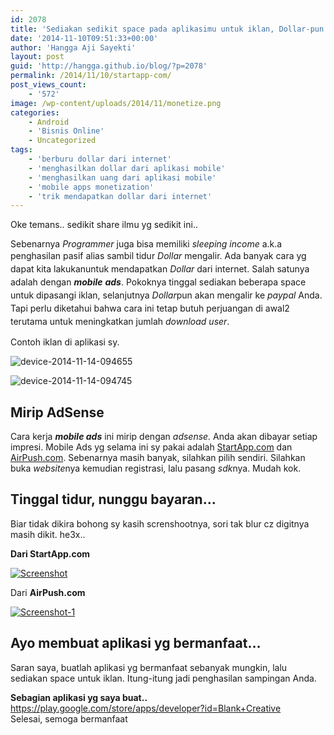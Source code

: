 ```yaml
---
id: 2078
title: 'Sediakan sedikit space pada aplikasimu untuk iklan, Dollar-pun mengalir ke paypalmu..'
date: '2014-11-10T09:51:33+00:00'
author: 'Hangga Aji Sayekti'
layout: post
guid: 'http://hangga.github.io/blog/?p=2078'
permalink: /2014/11/10/startapp-com/
post_views_count:
    - '572'
image: /wp-content/uploads/2014/11/monetize.png
categories:
    - Android
    - 'Bisnis Online'
    - Uncategorized
tags:
    - 'berburu dollar dari internet'
    - 'menghasilkan dollar dari aplikasi mobile'
    - 'menghasilkan uang dari aplikasi mobile'
    - 'mobile apps monetization'
    - 'trik mendapatkan dollar dari internet'
---
```


Oke temans.. sedikit share ilmu yg sedikit ini..

Sebenarnya *Programmer* juga bisa memiliki *sleeping income* a.k.a penghasilan pasif alias sambil tidur *Dollar* mengalir. <span style="line-height: 1.5em;">Ada banyak cara yg dapat kita lakukanuntuk mendapatkan *Dollar* dari internet. Salah satunya adalah dengan ***mobile** **ads***. Pokoknya tinggal sediakan beberapa space untuk dipasangi iklan, selanjutnya *Dollar*pun akan mengalir ke *paypal* Anda. Tapi perlu diketahui bahwa cara ini tetap butuh perjuangan di awal2 terutama untuk meningkatkan jumlah *download user*.</span>

Contoh iklan di aplikasi sy.

![device-2014-11-14-094655](http://hangga.github.io/blog/wp-content/uploads/2014/11/device-2014-11-14-094655-576x1024.png)

![device-2014-11-14-094745](http://hangga.github.io/blog/wp-content/uploads/2014/11/device-2014-11-14-094745-576x1024.png)

## Mirip AdSense

Cara kerja ***mobile ads*** ini mirip dengan *adsense.* Anda akan dibayar setiap impresi. Mobile Ads yg selama ini sy pakai adalah [StartApp.com](http://startapp.com/ "StartApp.com") dan [AirPush.com](http://www.airpush.com/ "AirPush.com"). Sebenarnya masih banyak, silahkan pilih sendiri. Silahkan buka *website*nya kemudian registrasi, lalu pasang *sdk*nya. Mudah kok.

## Tinggal tidur, nunggu bayaran…

Biar tidak dikira bohong sy kasih screnshootnya, sori tak blur cz digitnya masih dikit. he3x..

**Dari StartApp.com**

[![Screenshot](http://hangga.github.io/blog/wp-content/uploads/2014/11/Screenshot1.png)](http://hangga.github.io/blog/wp-content/uploads/2014/11/Screenshot1.png)

Dari **AirPush.com**

[![Screenshot-1](http://hangga.github.io/blog/wp-content/uploads/2014/11/Screenshot-11.png)](http://hangga.github.io/blog/wp-content/uploads/2014/11/Screenshot-11.png)

## Ayo membuat aplikasi yg bermanfaat…

Saran saya, buatlah aplikasi yg bermanfaat sebanyak mungkin, lalu sediakan space untuk iklan. Itung-itung jadi penghasilan sampingan Anda.

**Sebagian aplikasi yg saya buat..**  
<https://play.google.com/store/apps/developer?id=Blank+Creative>  
Selesai, semoga bermanfaat